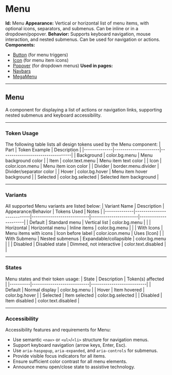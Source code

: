 # Menu

**Id:** Menu
**Appearance:** Vertical or horizontal list of menu items, with optional icons, separators, and submenus. Can be inline or in a dropdown/popover.
**Behavior:** Supports keyboard navigation, mouse interaction, and nested submenus. Can be used for navigation or actions.
**Components:**
- [Button](../components/Button.md) (for menu triggers)
- [Icon](../components/Icon.md) (for menu item icons)
- [Popover](../components/Popover.md) (for dropdown menus)
**Used in pages:**
- [Navbars](../pages/Navbars.md)
- [MegaMenu](../pages/MegaMenu.md)

---

## Menu

A component for displaying a list of actions or navigation links, supporting nested submenus and keyboard accessibility.

---

### Token Usage
The following table lists all design tokens used by the Menu component:
| Part         | Token Example         | Description                      |
|--------------|----------------------|----------------------------------|
| Background   | color.bg.menu        | Menu background color            |
| Item         | color.text.menu      | Menu item text color             |
| Icon         | color.icon.menu      | Menu item icon color             |
| Divider      | border.menu.divider  | Divider/separator color          |
| Hover        | color.bg.hover       | Menu item hover background       |
| Selected     | color.bg.selected    | Selected item background         |

---

### Variants
All supported Menu variants are listed below:
| Variant Name | Description                | Appearance/Behavior         | Tokens Used           | Notes                |
|--------------|---------------------------|----------------------------|-----------------------|----------------------|
| Default      | Standard menu             | Vertical list              | color.bg.menu         |                      |
| Horizontal   | Horizontal menu           | Inline items               | color.bg.menu         |                      |
| With Icons   | Menu items with icons     | Icon before label          | color.icon.menu       | Uses [Icon]          |
| With Submenu | Nested submenus           | Expandable/collapsible     | color.bg.menu         |                      |
| Disabled     | Disabled state            | Dimmed, not interactive    | color.text.disabled   |                      |

---

### States
Menu states and their token usage:
| State    | Description                | Token(s) affected         |
|----------|----------------------------|---------------------------|
| Default  | Normal display             | color.bg.menu             |
| Hover    | Item hovered               | color.bg.hover            |
| Selected | Item selected              | color.bg.selected         |
| Disabled | Item disabled              | color.text.disabled       |

---

### Accessibility
Accessibility features and requirements for Menu:
- Use semantic `<nav>` or `<ul>`/`<li>` structure for navigation menus.
- Support keyboard navigation (arrow keys, Enter, Esc).
- Use `aria-haspopup`, `aria-expanded`, and `aria-controls` for submenus.
- Provide visible focus indicators for all items.
- Ensure sufficient color contrast for all menu elements.
- Announce menu open/close state to assistive technology.
